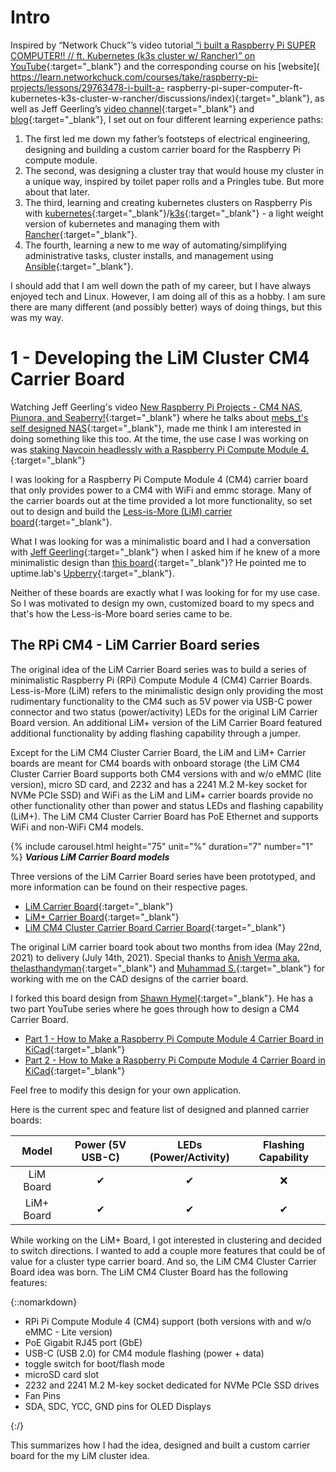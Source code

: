 # Intro

Inspired by “Network Chuck”’s video tutorial[ “i built a Raspberry Pi SUPER COMPUTER!! // ft.
Kubernetes (k3s cluster w/ Rancher)” on YouTube](https://www.youtube.com/watch?v=X9fSMGkjtug){:target="_blank"} and the corresponding course on his [website](
https://learn.networkchuck.com/courses/take/raspberry-pi-projects/lessons/29763478-i-built-a-
raspberry-pi-super-computer-ft-kubernetes-k3s-cluster-w-rancher/discussions/index){:target="_blank"}, as well as Jeff Geerling’s [video channel](https://www.youtube.com/@JeffGeerling){:target="_blank"} and [blog](https://www.jeffgeerling.com/blog){:target="_blank"}, I set out on four different learning experience paths:

1. The first led me down my father’s footsteps of electrical engineering, designing and building a custom carrier board for the Raspberry Pi compute module.
2. The second, was designing a cluster tray that would house my cluster in a unique way, inspired by toilet paper rolls and a Pringles tube. But more about that later.
2. The third, learning and creating kubernetes clusters on Raspberry Pis with [kubernetes](https://kubernetes.io/){:target="_blank"}/[k3s](https://k3s.io/){:target="_blank"} - a light weight version of kubernetes and managing them with [Rancher](https://www.rancher.com/){:target="_blank"}. 
3. The fourth, learning a new to me way of automating/simplifying administrative tasks, cluster installs, and management using [Ansible](https://www.ansible.com/){:target="_blank"}.

I should add that I am well down the path of my career, but I have always enjoyed tech and Linux. However, I am doing all of this as a hobby. I am sure there are many different (and possibly better) ways of doing things, but this was my way.

# 1 - Developing the LiM Cluster CM4 Carrier Board
Watching  Jeff Geerling's video [New Raspberry Pi Projects - CM4 NAS, Piunora, and Seaberry!](https://www.youtube.com/watch?v=7Li7Nh9V74I&t=300s){:target="_blank"} where he talks about [mebs_t's self designed NAS](https://github.com/mebs/CM4-NAS){:target="_blank"}, made me think I am interested in doing something like this too. At the time, the use case I was working on was [staking Navcoin headlessly with a Raspberry Pi Compute Module 4.](/2021/06/13/navcoin-staking/){:target="_blank"}

I was looking for a Raspberry Pi Compute Module 4 (CM4) carrier board that only provides power to a CM4 with WiFi and emmc storage. Many of the carrier boards out at the time provided a lot more functionality, so set out to design and build the [Less-is-More (LiM) carrier board](https://lim.loonix.ca/pages/LiM_Board.html){:target="_blank"}.

What I was looking for was a minimalistic board and I had a conversation with [Jeff Geerling](https://www.jeffgeerling.com/){:target="_blank"} when I asked him if he knew of a more minimalistic design than [this board](https://www.tindie.com/products/dronecz/minimal-carrier-board-for-compute-module-4/){:target="_blank"}? He pointed me to uptime.lab's [Upberry](https://www.instagram.com/p/CPGakesLwBo/){:target="_blank"}.

Neither of these boards are exactly what I was looking for for my use case. So I was motivated to design my own, customized board to my specs and that's how the Less-is-More board series came to be. 

## The RPi CM4 - LiM Carrier Board series

The original idea of the LiM Carrier Board series was to build a series of minimalistic Raspberry Pi (RPi) Compute Module 4 (CM4) Carrier Boards. Less-is-More (LiM) refers to the minimalistic design only providing the most rudimentary functionality to the CM4 such as 5V power via USB-C power connector and two status (power/activity) LEDs for the original LiM Carrier Board version. An additional LiM+ version of the LiM Carrier Board featured additional functionality by adding flashing capability through a jumper.

Except for the LiM CM4 Cluster Carrier Board, the LiM and LiM+ Carrier boards are meant for CM4 boards with onboard storage (the LiM CM4 Cluster Carrier Board supports both CM4 versions with and w/o eMMC (lite version), micro SD card, and 2232 and has a 2241 M.2 M-key socket for NVMe PCIe SSD) and WiFi as the LiM and LiM+ carrier boards provide no other functionality other than power and status LEDs and flashing capability (LiM+). The LiM CM4 Cluster Carrier Board has PoE Ethernet and supports WiFi and non-WiFi CM4 models.

{% include carousel.html height="75" unit="%" duration="7" number="1" %}
_**Various LiM Carrier Board models**_

Three versions of the LiM Carrier Board series have been prototyped, and more information can be found on their respective pages.

- [LiM Carrier Board](https://lim.loonix.ca/pages/LiM_Board.html){:target="_blank"}
- [LiM+ Carrier Board](https://lim.loonix.ca/pages/LiM+_Board.html){:target="_blank"}
- [LiM CM4 Cluster Carrier Board Carrier Board](https://lim.loonix.ca/pages/pages/LiM_Cluster_CB.html){:target="_blank"}

The original LiM carrier board took about two months from idea (May 22nd, 2021) to delivery (July 14th, 2021). Special thanks to [Anish Verma aka. thelasthandyman](https://www.fiverr.com/thelasthandyman){:target="_blank"} and [Muhammad S.](https://www.upwork.com/freelancers/~0152bdd89a2bb116f1){:target="_blank"} for working with me on the CAD designs of the carrier board.

I forked this board design from [Shawn Hymel](https://github.com/ShawnHymel/rpi-cm4-base-carrier){:target="_blank"}. He has a two part YouTube series where he goes through how to design a CM4 Carrier Board.

- [Part 1 - How to Make a Raspberry Pi Compute Module 4 Carrier Board in KiCad](https://www.youtube.com/watch?v=ypcPJC_umPQ){:target="_blank"}
- [Part 2 - How to Make a Raspberry Pi Compute Module 4 Carrier Board in KiCad](https://www.youtube.com/watch?v=ge6gYIENo8Q&t){:target="_blank"}

Feel free to modify this design for your own application. 

Here is the current spec and feature list of designed and planned carrier boards:

Model | Power (5V USB-C) | LEDs (Power/Activity) | Flashing Capability |
|:-------------------------:|:-------------------------:|:-------------------------:|:-------------------------:|
LiM Board | &#10004; | &#10004; | &#10060; |
LiM+ Board | &#10004; | &#10004; | &#10004; |

While working on the LiM+ Board, I got interested in clustering and decided to switch directions. I wanted to add a couple more features that could be of value for a cluster type carrier board. And so, the LiM CM4 Cluster Carrier Board idea was born. The LiM CM4 Cluster Board has the following features:

{::nomarkdown}<ul><li>RPi Pi Compute Module 4 (CM4) support (both versions with and w/o eMMC - Lite version)</li><li>PoE Gigabit RJ45 port (GbE)</li><li>USB-C (USB 2.0) for CM4 module flashing (power + data)</li><li>toggle switch for boot/flash mode</li><li>microSD card slot</li><li>2232 and 2241 M.2 M-key socket dedicated for NVMe PCIe SSD drives</li><li>Fan Pins</li><li>SDA, SDC, YCC, GND pins for OLED Displays</li></ul>{:/} 

This summarizes how I had the idea, designed and built a custom carrier board for the my LiM cluster idea.
